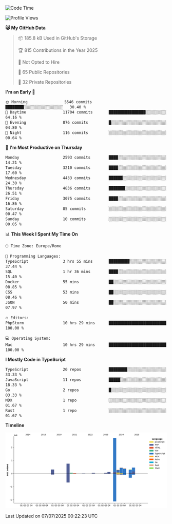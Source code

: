 <!--START_SECTION:waka-->
![Code Time](http://img.shields.io/badge/Code%20Time-6%2C102%20hrs%2030%20mins-blue)

![Profile Views](http://img.shields.io/badge/Profile%20Views-0-blue)

**🐱 My GitHub Data** 

> 📦 185.8 kB Used in GitHub's Storage 
 > 
> 🏆 815 Contributions in the Year 2025
 > 
> 🚫 Not Opted to Hire
 > 
> 📜 65 Public Repositories 
 > 
> 🔑 32 Private Repositories 
 > 
**I'm an Early 🐤** 

```text
🌞 Morning                5546 commits        ████████░░░░░░░░░░░░░░░░░   30.40 % 
🌆 Daytime                11704 commits       ████████████████░░░░░░░░░   64.16 % 
🌃 Evening                876 commits         █░░░░░░░░░░░░░░░░░░░░░░░░   04.80 % 
🌙 Night                  116 commits         ░░░░░░░░░░░░░░░░░░░░░░░░░   00.64 % 
```
📅 **I'm Most Productive on Thursday** 

```text
Monday                   2593 commits        ████░░░░░░░░░░░░░░░░░░░░░   14.21 % 
Tuesday                  3210 commits        ████░░░░░░░░░░░░░░░░░░░░░   17.60 % 
Wednesday                4433 commits        ██████░░░░░░░░░░░░░░░░░░░   24.30 % 
Thursday                 4836 commits        ███████░░░░░░░░░░░░░░░░░░   26.51 % 
Friday                   3075 commits        ████░░░░░░░░░░░░░░░░░░░░░   16.86 % 
Saturday                 85 commits          ░░░░░░░░░░░░░░░░░░░░░░░░░   00.47 % 
Sunday                   10 commits          ░░░░░░░░░░░░░░░░░░░░░░░░░   00.05 % 
```


📊 **This Week I Spent My Time On** 

```text
🕑︎ Time Zone: Europe/Rome

💬 Programming Languages: 
TypeScript               3 hrs 55 mins       █████████░░░░░░░░░░░░░░░░   37.44 % 
SQL                      1 hr 36 mins        ████░░░░░░░░░░░░░░░░░░░░░   15.40 % 
Docker                   55 mins             ██░░░░░░░░░░░░░░░░░░░░░░░   08.85 % 
CSS                      53 mins             ██░░░░░░░░░░░░░░░░░░░░░░░   08.46 % 
JSON                     50 mins             ██░░░░░░░░░░░░░░░░░░░░░░░   07.97 % 

🔥 Editors: 
PhpStorm                 10 hrs 29 mins      █████████████████████████   100.00 % 

💻 Operating System: 
Mac                      10 hrs 29 mins      █████████████████████████   100.00 % 
```

**I Mostly Code in TypeScript** 

```text
TypeScript               20 repos            ████████░░░░░░░░░░░░░░░░░   33.33 % 
JavaScript               11 repos            █████░░░░░░░░░░░░░░░░░░░░   18.33 % 
Go                       2 repos             █░░░░░░░░░░░░░░░░░░░░░░░░   03.33 % 
MDX                      1 repo              ░░░░░░░░░░░░░░░░░░░░░░░░░   01.67 % 
Rust                     1 repo              ░░░░░░░░░░░░░░░░░░░░░░░░░   01.67 % 
```



**Timeline**

![Lines of Code chart](https://raw.githubusercontent.com/frnwtr/frnwtr/main/assets/bar_graph.png)


 Last Updated on 07/07/2025 00:22:23 UTC
<!--END_SECTION:waka-->